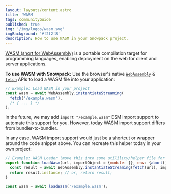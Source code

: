```yaml
---
layout: layouts/content.astro
title: 'WASM'
tags: communityGuide
published: true
img: '/img/logos/wasm.svg'
imgBackground: '#f2f2f8'
description: How to use WASM in your Snowpack project.
---
```


[WASM (short for WebAssembly)](https://webassembly.org/) is a portable compilation target for programming languages, enabling deployment on the web for client and server applications.

**To use WASM with Snowpack:** Use the browser's native [`WebAssembly`](https://developer.mozilla.org/en-US/docs/Web/JavaScript/Reference/Global_Objects/WebAssembly) & [`fetch`](https://developer.mozilla.org/en-US/docs/Web/API/Fetch_API) APIs to load a WASM file into your application:

```js
// Example: Load WASM in your project
const wasm = await WebAssembly.instantiateStreaming(
  fetch('/example.wasm'),
  /* { ... } */
);
```

In the future, we may add `import "/example.wasm"` ESM import support to automate this support for you. However, today WASM import support differs from bundler-to-bundler.

In any case, WASM import support would just be a shortcut or wrapper around the code snippet above. You can recreate this helper today in your own project:

```js
// Example: WASM Loader (move this into some utilility/helper file for reuse)
export function loadWasm(url, importObject = {module: {}, env: {abort() {}}}) => {
  const result = await WebAssembly.instantiateStreaming(fetch(url), importObject);
  return result.instance; // or, return result;
}

const wasm = await loadWasm('/example.wasm');
```
